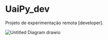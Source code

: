 # UaiPy_dev
Projeto de experimentação remota [developer].

![Untitled Diagram drawio](https://user-images.githubusercontent.com/70030330/153498398-d605fcd7-5f44-4bac-a5e5-45e01a4fa934.png)
